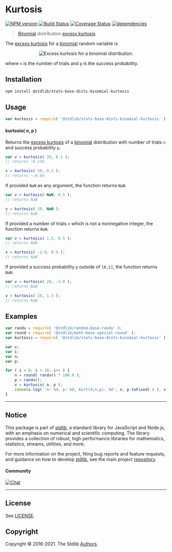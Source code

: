 <!--

@license Apache-2.0

Copyright (c) 2018 The Stdlib Authors.

Licensed under the Apache License, Version 2.0 (the "License");
you may not use this file except in compliance with the License.
You may obtain a copy of the License at

   http://www.apache.org/licenses/LICENSE-2.0

Unless required by applicable law or agreed to in writing, software
distributed under the License is distributed on an "AS IS" BASIS,
WITHOUT WARRANTIES OR CONDITIONS OF ANY KIND, either express or implied.
See the License for the specific language governing permissions and
limitations under the License.

-->

# Kurtosis

[![NPM version][npm-image]][npm-url] [![Build Status][test-image]][test-url] [![Coverage Status][coverage-image]][coverage-url] [![dependencies][dependencies-image]][dependencies-url]

> [Binomial][binomial-distribution] distribution [excess kurtosis][kurtosis].

<!-- Section to include introductory text. Make sure to keep an empty line after the intro `section` element and another before the `/section` close. -->

<section class="intro">

The [excess kurtosis][kurtosis] for a [binomial][binomial-distribution] random variable is

<!-- <equation class="equation" label="eq:binomial_kurtosis" align="center" raw="\operatorname{Kurt}\left( X \right) = {\frac {1-6p(1-p)}{np(1-p)}}" alt="Excess kurtosis for a binomial distribution."> -->

<div class="equation" align="center" data-raw-text="\operatorname{Kurt}\left( X \right) = {\frac {1-6p(1-p)}{np(1-p)}}" data-equation="eq:binomial_kurtosis">
    <img src="https://cdn.jsdelivr.net/gh/stdlib-js/stdlib@7e0a95722efd9c771b129597380c63dc6715508b/lib/node_modules/@stdlib/stats/base/dists/binomial/kurtosis/docs/img/equation_binomial_kurtosis.svg" alt="Excess kurtosis for a binomial distribution.">
    <br>
</div>

<!-- </equation> -->

where `n` is the number of trials and `p` is the success probability.

</section>

<!-- /.intro -->

<!-- Package usage documentation. -->

<section class="installation">

## Installation

```bash
npm install @stdlib/stats-base-dists-binomial-kurtosis
```

</section>

<section class="usage">

## Usage

```javascript
var kurtosis = require( '@stdlib/stats-base-dists-binomial-kurtosis' );
```

#### kurtosis( n, p )

Returns the [excess kurtosis][kurtosis] of a [binomial][binomial-distribution] distribution with number of trials `n` and success probability `p`.

```javascript
var v = kurtosis( 20, 0.1 );
// returns ~0.256

v = kurtosis( 50, 0.5 );
// returns ~-0.04
```

If provided `NaN` as any argument, the function returns `NaN`.

```javascript
var v = kurtosis( NaN, 0.5 );
// returns NaN

v = kurtosis( 20, NaN );
// returns NaN
```

If provided a number of trials `n` which is not a nonnegative integer, the function returns `NaN`.

```javascript
var v = kurtosis( 1.5, 0.5 );
// returns NaN

v = kurtosis( -2.0, 0.5 );
// returns NaN
```

If provided a success probability `p` outside of `[0,1]`, the function returns `NaN`.

```javascript
var v = kurtosis( 20, -1.0 );
// returns NaN

v = kurtosis( 20, 1.5 );
// returns NaN
```

</section>

<!-- /.usage -->

<!-- Package usage notes. Make sure to keep an empty line after the `section` element and another before the `/section` close. -->

<section class="notes">

</section>

<!-- /.notes -->

<!-- Package usage examples. -->

<section class="examples">

## Examples

<!-- eslint no-undef: "error" -->

```javascript
var randu = require( '@stdlib/random-base-randu' );
var round = require( '@stdlib/math-base-special-round' );
var kurtosis = require( '@stdlib/stats-base-dists-binomial-kurtosis' );

var v;
var i;
var n;
var p;

for ( i = 0; i < 10; i++ ) {
    n = round( randu() * 100.0 );
    p = randu();
    v = kurtosis( n, p );
    console.log( 'n: %d, p: %d, Kurt(X;n,p): %d', n, p.toFixed( 4 ), v.toFixed( 4 ) );
}
```

</section>

<!-- /.examples -->

<!-- Section to include cited references. If references are included, add a horizontal rule *before* the section. Make sure to keep an empty line after the `section` element and another before the `/section` close. -->

<section class="references">

</section>

<!-- /.references -->

<!-- Section for all links. Make sure to keep an empty line after the `section` element and another before the `/section` close. -->


<section class="main-repo" >

* * *

## Notice

This package is part of [stdlib][stdlib], a standard library for JavaScript and Node.js, with an emphasis on numerical and scientific computing. The library provides a collection of robust, high performance libraries for mathematics, statistics, streams, utilities, and more.

For more information on the project, filing bug reports and feature requests, and guidance on how to develop [stdlib][stdlib], see the main project [repository][stdlib].

#### Community

[![Chat][chat-image]][chat-url]

---

## License

See [LICENSE][stdlib-license].


## Copyright

Copyright &copy; 2016-2021. The Stdlib [Authors][stdlib-authors].

</section>

<!-- /.stdlib -->

<!-- Section for all links. Make sure to keep an empty line after the `section` element and another before the `/section` close. -->

<section class="links">

[npm-image]: http://img.shields.io/npm/v/@stdlib/stats-base-dists-binomial-kurtosis.svg
[npm-url]: https://npmjs.org/package/@stdlib/stats-base-dists-binomial-kurtosis

[test-image]: https://github.com/stdlib-js/stats-base-dists-binomial-kurtosis/actions/workflows/test.yml/badge.svg
[test-url]: https://github.com/stdlib-js/stats-base-dists-binomial-kurtosis/actions/workflows/test.yml

[coverage-image]: https://img.shields.io/codecov/c/github/stdlib-js/stats-base-dists-binomial-kurtosis/main.svg
[coverage-url]: https://codecov.io/github/stdlib-js/stats-base-dists-binomial-kurtosis?branch=main

[dependencies-image]: https://img.shields.io/david/stdlib-js/stats-base-dists-binomial-kurtosis.svg
[dependencies-url]: https://david-dm.org/stdlib-js/stats-base-dists-binomial-kurtosis/main

[chat-image]: https://img.shields.io/gitter/room/stdlib-js/stdlib.svg
[chat-url]: https://gitter.im/stdlib-js/stdlib/

[stdlib]: https://github.com/stdlib-js/stdlib

[stdlib-authors]: https://github.com/stdlib-js/stdlib/graphs/contributors

[stdlib-license]: https://raw.githubusercontent.com/stdlib-js/stats-base-dists-binomial-kurtosis/main/LICENSE

[binomial-distribution]: https://en.wikipedia.org/wiki/Binomial_distribution

[kurtosis]: https://en.wikipedia.org/wiki/Kurtosis

</section>

<!-- /.links -->
